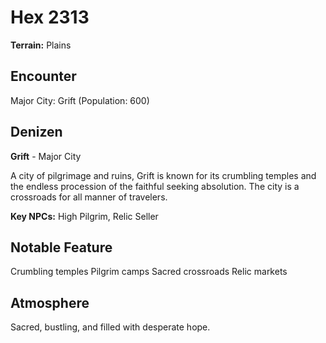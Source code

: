 # Hex 2313

**Terrain:** Plains

## Encounter
Major City: Grift (Population: 600)

## Denizen
**Grift** - Major City

A city of pilgrimage and ruins, Grift is known for its crumbling temples and the endless procession of the faithful seeking absolution. The city is a crossroads for all manner of travelers.

**Key NPCs:** High Pilgrim, Relic Seller

## Notable Feature
Crumbling temples
Pilgrim camps
Sacred crossroads
Relic markets

## Atmosphere
Sacred, bustling, and filled with desperate hope.

